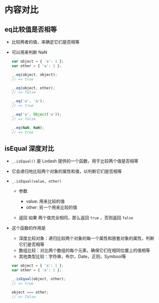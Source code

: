 # 内容对比

## eq比较值是否相等

+ 比较两者的值，来确定它们是否相等
+ 可以用来判断 NaN

  ```js
  var object = { 'a': 1 };
  var other = { 'a': 1 };

  _.eq(object, object);
  // => true

  _.eq(object, other);
  // => false

  _.eq('a', 'a');
  // => true

  _.eq('a', Object('a'));
  // => false

  _.eq(NaN, NaN);
  // => true
  ```

## isEqual 深度对比

+ `_.isEqual()` 是 Lodash 提供的一个函数，用于比较两个值是否相等
+ 它会递归地比较两个对象的属性和值，以判断它们是否相等

+ `_.isEqual(value, other)`

  + 参数

    + value: 用来比较的值
    + other: 另一个用来比较的值

  + 返回 如果 两个值完全相同，那么返回 `true` ，否则返回 `false`

+ 这个函数的作用是

  + 深度比较对象：递归比较两个对象的每一个属性和嵌套对象的属性，判断它们是否相等
  + 数组比较：对比两个数组的每个元素，确保它们在相同位置上的值相等
  + 其他类型比较：字符串，布尔，Date，正则，Symbool等

  ```js
  var object = { 'a': 1 };
  var other = { 'a': 1 };

  _.isEqual(object, other);
  // => true

  object === other;
  // => false
  ```

